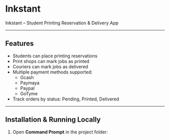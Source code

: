 # Inkstant

Inkstant – Student Printing Reservation & Delivery App

---

## Features
- Students can place printing reservations
- Print shops can mark jobs as printed
- Couriers can mark jobs as delivered
- Multiple payment methods supported:
  - Gcash
  - Paymaya
  - Paypal
  - GoTyme
- Track orders by status: Pending, Printed, Delivered

---

## Installation & Running Locally

1. Open **Command Prompt** in the project folder:

